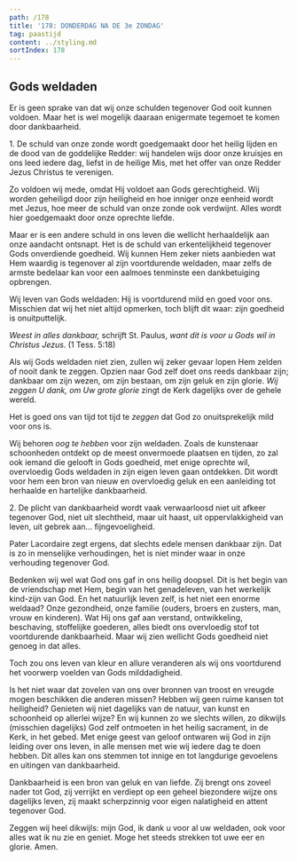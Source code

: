 ```yaml
---
path: /178
title: '178: DONDERDAG NA DE 3e ZONDAG'
tag: paastijd
content: ../styling.md
sortIndex: 178
---
```


## Gods weldaden

Er is geen sprake van dat wij onze schulden tegenover God ooit kunnen voldoen. Maar het is wel mogelijk daaraan enigermate tegemoet te komen door dankbaarheid.

1\. De schuld van onze zonde wordt goedgemaakt door het heilig lijden en de dood van de goddelijke Redder: wij handelen wijs door onze kruisjes en ons leed iedere dag, liefst in de heilige Mis, met het offer van onze Redder Jezus Christus te verenigen.

Zo voldoen wij mede, omdat Hij voldoet aan Gods gerechtigheid. Wij worden geheiligd door zijn heiligheid en hoe inniger onze eenheid wordt met Jezus, hoe meer de schuld van onze zonde ook verdwijnt. Alles wordt hier goedgemaakt door onze oprechte liefde.

Maar er is een andere schuld in ons leven die wellicht herhaaldelijk aan onze aandacht ontsnapt. Het is de schuld van erkentelijkheid tegenover Gods onverdiende goedheid. Wij kunnen Hem zeker niets aanbieden wat Hem waardig is tegenover al zijn voortdurende weldaden, maar zelfs de armste bedelaar kan voor een aalmoes tenminste een dankbetuiging opbrengen.

Wij leven van Gods weldaden: Hij is voortdurend mild en goed voor ons. Misschien dat wij het niet altijd opmerken, toch blijft dit waar: zijn goedheid is onuitputtelijk.

_Weest in alles dankbaar,_ schrijft St. Paulus, _want dit is voor u Gods wil in Christus Jezus._ (1 Tess. 5:18)

Als wij Gods weldaden niet zien, zullen wij zeker gevaar lopen Hem zelden of nooit dank te zeggen. Opzien naar God zelf doet ons reeds dankbaar zijn; dankbaar om zijn wezen, om zijn bestaan, om zijn geluk en zijn glorie. _Wij zeggen U dank, om Uw grote glorie_ zingt de Kerk dagelijks over de gehele wereld.

Het is goed ons van tijd tot tijd te _zeggen_ dat God zo onuitsprekelijk mild voor ons is.

Wij behoren _oog te hebben_ voor zijn weldaden. Zoals de kunstenaar schoonheden ontdekt op de meest onvermoede plaatsen en tijden, zo zal ook iemand die gelooft in Gods goedheid, met enige oprechte wil, overvloedig Gods weldaden in zijn eigen leven gaan ontdekken. Dit wordt voor hem een bron van nieuw en overvloedig geluk en een aanleiding tot herhaalde en hartelijke dankbaarheid.

2\. De plicht van dankbaarheid wordt vaak verwaarloosd niet uit afkeer tegenover God, niet uit slechtheid, maar uit haast, uit oppervlakkigheid van leven, uit gebrek aan... fijngevoeligheid.

Pater Lacordaire zegt ergens, dat slechts edele mensen dankbaar zijn. Dat is zo in menselijke verhoudingen, het is niet minder waar in onze verhouding tegenover God.

Bedenken wij wel wat God ons gaf in ons heilig doopsel. Dit is het begin van de vriendschap met Hem, begin van het genadeleven, van het werkelijk kind-zijn van God. En het natuurlijk leven zelf, is het niet een enorme weldaad? Onze gezondheid, onze familie (ouders, broers en zusters, man, vrouw en kinderen). Wat Hij ons gaf aan verstand, ontwikkeling, beschaving, stoffelijke goederen, alles biedt ons overvloedig stof tot voortdurende dankbaarheid. Maar wij zien wellicht Gods goedheid niet genoeg in dat alles.

Toch zou ons leven van kleur en allure veranderen als wij ons voortdurend het voorwerp voelden van Gods milddadigheid.

Is het niet waar dat zovelen van ons over bronnen van troost en vreugde mogen beschikken die anderen missen? Hebben wij geen ruime kansen tot heiligheid? Genieten wij niet dagelijks van de natuur, van kunst en schoonheid op allerlei wijze? En wij kunnen zo we slechts willen, zo dikwijls (misschien dagelijks) God zelf ontmoeten in het heilig sacrament, in de Kerk, in het gebed. Met enige geest van geloof ontwaren wij God in zijn leiding over ons leven, in alle mensen met wie wij iedere dag te doen hebben. Dit alles kan ons stemmen tot innige en tot langdurige gevoelens en uitingen van dankbaarheid.

Dankbaarheid is een bron van geluk en van liefde. Zij brengt ons zoveel nader tot God, zij verrijkt en verdiept op een geheel biezondere wijze ons dagelijks leven, zij maakt scherpzinnig voor eigen nalatigheid en attent tegenover God.

Zeggen wij heel dikwijls: mijn God, ik dank u voor al uw weldaden, ook voor alles wat ik nu zie en geniet. Moge het steeds strekken tot uwe eer en glorie. Amen.
